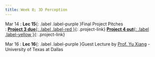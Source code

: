 ```yaml
---
title: Week 8; 3D Perception
---
```

  
Mar 14
: **Lec 15**{: .label .label-purple }Final Project Pitches  
: [**Project 3 due**{: .label .label-red }](/CSCI5980-Spr23-DeepRob/projects/#project-3){: .project-link} [**Project 4 out**{: .label .label-yellow }](/CSCI5980-Spr23-DeepRob/projects/#project-4){: .project-link}

  <!-- : [📃 Related Papers](/CSCI5980-Spr23-DeepRob/papers/){:target="_blank"} -->


Mar 16
: **Lec 16**{: .label .label-purple }Guest Lecture by [Prof. Yu Xiang](https://yuxng.github.io/) - University of Texas at Dallas

<!-- : &nbsp;
  : [📃 Related Papers](/CSCI5980-Spr23-DeepRob/papers/#object-pose-geometry-sdf-implicit-surfaces){:target="_blank"}   -->
   <!-- : [3.1](#), [2.2](#), [2.3](#) -->

<!-- Feb 24
: **Dis 8**{: .label .label-blue }[Paper discussion: 3D Perception](#) -->
